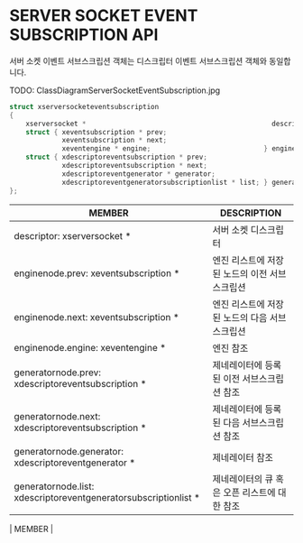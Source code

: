 __SERVER SOCKET EVENT SUBSCRIPTION API__
========================================

서버 소켓 이벤트 서브스크립션 객체는 디스크립터 이벤트 서브스크립션 객체와 동일합니다.

TODO: ClassDiagramServerSocketEventSubscription.jpg

```c
struct xserversocketeventsubscription
{
    xserversocket *                                              descriptor;
    struct { xeventsubscription * prev;
             xeventsubscription * next;
             xeventengine * engine;                            } enginenode;
    struct { xdescriptoreventsubscription * prev;
             xdescriptoreventsubscription * next;
             xdescriptoreventgenerator * generator;
             xdescriptoreventgeneratorsubscriptionlist * list; } generatornode;
};
```

| MEMBER                                                          | DESCRIPTION |
| --------------------------------------------------------------- | ----------- |
| descriptor: xserversocket *                                     | 서버 소켓 디스크립터 |
| enginenode.prev: xeventsubscription *                           | 엔진 리스트에 저장된 노드의 이전 서브스크립션 |
| enginenode.next: xeventsubscription *                           | 엔진 리스트에 저장된 노드의 다음 서브스크립션 |
| enginenode.engine: xeventengine *                               | 엔진 참조 |
| generatornode.prev: xdescriptoreventsubscription *              | 제네레이터에 등록된 이전 서브스크립션 참조 |
| generatornode.next: xdescriptoreventsubscription *              | 제네레이터에 등록된 다음 서브스크립션 참조 |
| generatornode.generator: xdescriptoreventgenerator *            | 제네레이터 참조 |
| generatornode.list: xdescriptoreventgeneratorsubscriptionlist * | 제네레이터의 큐 혹은 오픈 리스트에 대한 참조 |

| MEMBER | 